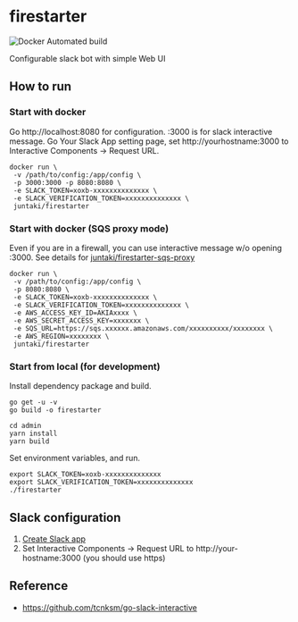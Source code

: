 # firestarter

![Docker Automated build](https://img.shields.io/docker/automated/juntaki/firestarter.svg)

Configurable slack bot with simple Web UI

## How to run

### Start with docker

Go http://localhost:8080 for configuration.
:3000 is for slack interactive message. Go Your Slack App setting page, set http://yourhostname:3000 to Interactive Components -> Request URL.

~~~
docker run \
 -v /path/to/config:/app/config \
 -p 3000:3000 -p 8080:8080 \
 -e SLACK_TOKEN=xoxb-xxxxxxxxxxxxxx \
 -e SLACK_VERIFICATION_TOKEN=xxxxxxxxxxxxxx \
 juntaki/firestarter
~~~

### Start with docker (SQS proxy mode)

Even if you are in a firewall, you can use interactive message w/o opening :3000.
See details for [juntaki/firestarter-sqs-proxy](https://github.com/juntaki/firestarter-sqs-proxy)

~~~
docker run \
 -v /path/to/config:/app/config \
 -p 8080:8080 \
 -e SLACK_TOKEN=xoxb-xxxxxxxxxxxxxx \
 -e SLACK_VERIFICATION_TOKEN=xxxxxxxxxxxxxx \
 -e AWS_ACCESS_KEY_ID=AKIAxxxx \
 -e AWS_SECRET_ACCESS_KEY=xxxxxxx \
 -e SQS_URL=https://sqs.xxxxxx.amazonaws.com/xxxxxxxxxx/xxxxxxxx \
 -e AWS_REGION=xxxxxxxx \
 juntaki/firestarter
~~~



### Start from local (for development)

Install dependency package and build.

~~~
go get -u -v
go build -o firestarter
~~~

~~~
cd admin
yarn install
yarn build
~~~

Set environment variables, and run.

~~~
export SLACK_TOKEN=xoxb-xxxxxxxxxxxxxx
export SLACK_VERIFICATION_TOKEN=xxxxxxxxxxxxxx
./firestarter
~~~

## Slack configuration

1. [Create Slack app](https://api.slack.com/apps)
2. Set Interactive Components -> Request URL to http://your-hostname:3000 (you should use https)

## Reference

* https://github.com/tcnksm/go-slack-interactive
